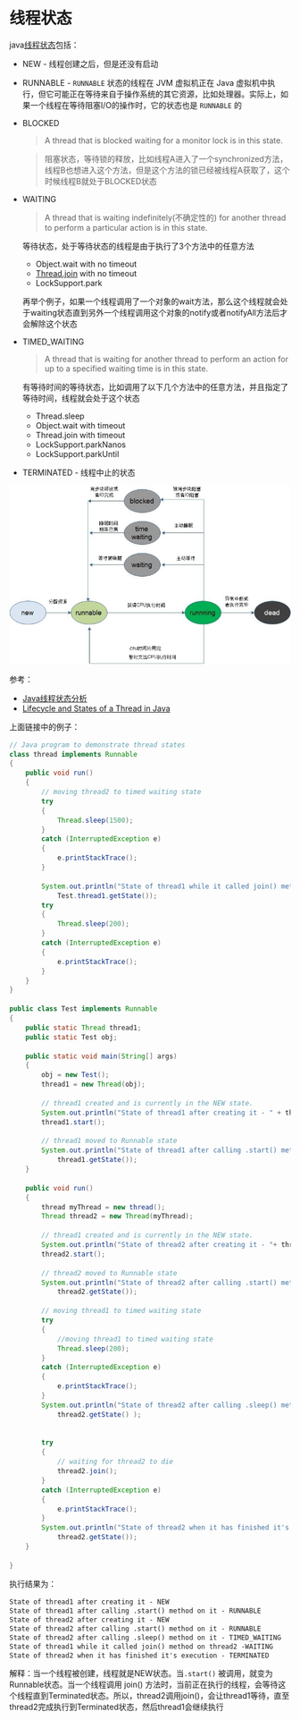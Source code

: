 # 线程状态

java[线程状态](https://docs.oracle.com/javase/7/docs/api/java/lang/Thread.State.html)包括：

+ NEW - 线程创建之后，但是还没有启动

+ RUNNABLE - `RUNNABLE` 状态的线程在 JVM 虚拟机正在 Java 虚拟机中执行，但它可能正在等待来自于操作系统的其它资源，比如处理器。实际上，如果一个线程在等待阻塞I/O的操作时，它的状态也是 `RUNNABLE` 的

+ BLOCKED 

  > A thread that is blocked waiting for a monitor lock is in this state.

  > 阻塞状态，等待锁的释放，比如线程A进入了一个synchronized方法，线程B也想进入这个方法，但是这个方法的锁已经被线程A获取了，这个时候线程B就处于BLOCKED状态

+ WAITING

  > A thread that is waiting indefinitely(不确定性的) for another thread to perform a particular action is in this state.

  等待状态，处于等待状态的线程是由于执行了3个方法中的任意方法

  + Object.wait with no timeout
  + [Thread.join](http://www.geeksforgeeks.org/joining-threads-in-java/) with no timeout
  + LockSupport.park

  再举个例子，如果一个线程调用了一个对象的wait方法，那么这个线程就会处于waiting状态直到另外一个线程调用这个对象的notify或者notifyAll方法后才会解除这个状态

+ TIMED_WAITING 

  > A thread that is waiting for another thread to perform an action for up to a specified waiting time is in this state.

  有等待时间的等待状态，比如调用了以下几个方法中的任意方法，并且指定了等待时间，线程就会处于这个状态

  + Thread.sleep
  + Object.wait with timeout
  + Thread.join with timeout
  + LockSupport.parkNanos
  + LockSupport.parkUntil

+ TERMINATED - 线程中止的状态

![001.jpg](https://github.com/winfredzen/JavaEE-Basic/blob/master/Java/多线程/images/001.jpg)

参考：

+ [Java线程状态分析](https://fangjian0423.github.io/2016/06/04/java-thread-state/)
+ [Lifecycle and States of a Thread in Java](https://www.geeksforgeeks.org/lifecycle-and-states-of-a-thread-in-java/)



上面链接中的例子：

```java
// Java program to demonstrate thread states 
class thread implements Runnable 
{ 
	public void run() 
	{ 
		// moving thread2 to timed waiting state 
		try
		{ 
			Thread.sleep(1500); 
		} 
		catch (InterruptedException e) 
		{ 
			e.printStackTrace(); 
		} 
		
		System.out.println("State of thread1 while it called join() method on thread2 -"+ 
			Test.thread1.getState()); 
		try
		{ 
			Thread.sleep(200); 
		} 
		catch (InterruptedException e) 
		{ 
			e.printStackTrace(); 
		}	 
	} 
} 

public class Test implements Runnable 
{ 
	public static Thread thread1; 
	public static Test obj; 
	
	public static void main(String[] args) 
	{ 
		obj = new Test(); 
		thread1 = new Thread(obj); 
		
		// thread1 created and is currently in the NEW state. 
		System.out.println("State of thread1 after creating it - " + thread1.getState()); 
		thread1.start(); 
		
		// thread1 moved to Runnable state 
		System.out.println("State of thread1 after calling .start() method on it - " + 
			thread1.getState()); 
	} 
	
	public void run() 
	{ 
		thread myThread = new thread(); 
		Thread thread2 = new Thread(myThread); 
		
		// thread1 created and is currently in the NEW state. 
		System.out.println("State of thread2 after creating it - "+ thread2.getState()); 
		thread2.start(); 
		
		// thread2 moved to Runnable state 
		System.out.println("State of thread2 after calling .start() method on it - " + 
			thread2.getState()); 
		
		// moving thread1 to timed waiting state 
		try
		{ 
			//moving thread1 to timed waiting state 
			Thread.sleep(200); 
		} 
		catch (InterruptedException e) 
		{ 
			e.printStackTrace(); 
		} 
		System.out.println("State of thread2 after calling .sleep() method on it - "+ 
			thread2.getState() ); 
		
		
		try
		{ 
			// waiting for thread2 to die 
			thread2.join(); 
		} 
		catch (InterruptedException e) 
		{ 
			e.printStackTrace(); 
		} 
		System.out.println("State of thread2 when it has finished it's execution - " + 
			thread2.getState()); 
	} 
	
} 

```

执行结果为：

```
State of thread1 after creating it - NEW
State of thread1 after calling .start() method on it - RUNNABLE
State of thread2 after creating it - NEW
State of thread2 after calling .start() method on it - RUNNABLE
State of thread2 after calling .sleep() method on it - TIMED_WAITING
State of thread1 while it called join() method on thread2 -WAITING
State of thread2 when it has finished it's execution - TERMINATED
```

解释：当一个线程被创建，线程就是NEW状态。当`.start()` 被调用，就变为Runnable状态。当一个线程调用 join() 方法时，当前正在执行的线程，会等待这个线程直到Terminated状态。所以，thread2调用join()，会让thread1等待，直至thread2完成执行到Terminated状态，然后thread1会继续执行
